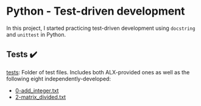 # Python - Test-driven development
In this project, I started practicing test-driven development using `docstring` and `unittest` in Python.

## Tests ✔️
[tests](https://github.com/richard-1257/alx-higher_level_programming/tree/master/0x07-python-test_driven_development/tests): Folder of test files. Includes both ALX-provided ones as well as the following eight independently-developed:
- [0-add_integer.txt](https://github.com/richard-1257/alx-higher_level_programming/blob/master/0x07-python-test_driven_development/tests/0-add_integer.txt)
- [2-matrix_divided.txt](https://github.com/richard-1257/alx-higher_level_programming/blob/master/0x07-python-test_driven_development/tests/2-matrix_divided.txt)
